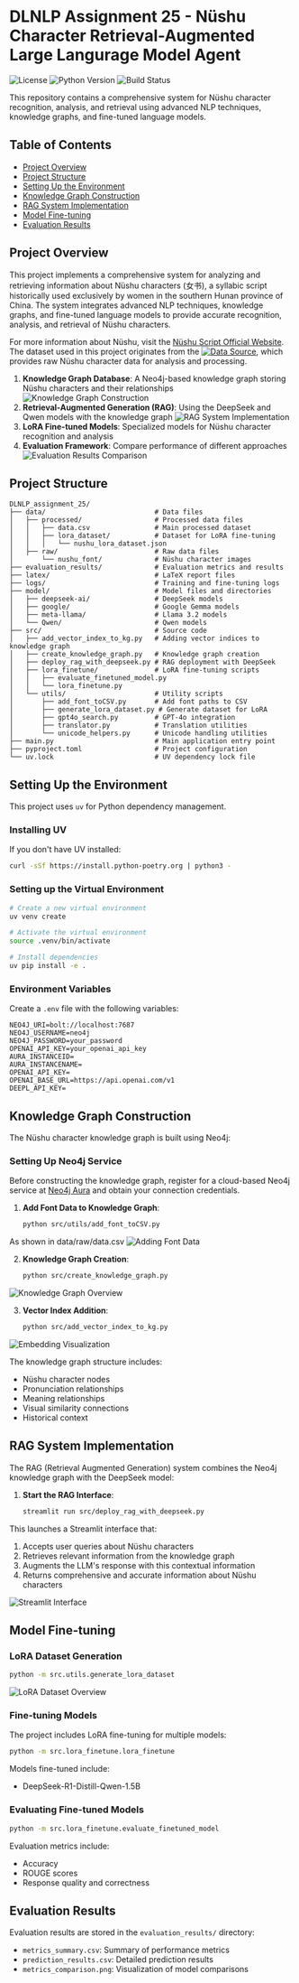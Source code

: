 # DLNLP Assignment 25 - Nüshu Character Retrieval-Augmented Large Langurage Model Agent
![License](https://img.shields.io/badge/license-MIT-blue.svg)
![Python Version](https://img.shields.io/badge/python-3.8%2B-brightgreen)
![Build Status](https://img.shields.io/badge/build-passing-brightgreen)

This repository contains a comprehensive system for Nüshu character recognition, analysis, and retrieval using advanced NLP techniques, knowledge graphs, and fine-tuned language models.

## Table of Contents

- [Project Overview](#project-overview)
- [Project Structure](#project-structure)
- [Setting Up the Environment](#setting-up-the-environment)
- [Knowledge Graph Construction](#knowledge-graph-construction)
- [RAG System Implementation](#rag-system-implementation)
- [Model Fine-tuning](#model-fine-tuning)
- [Evaluation Results](#evaluation-results)

## Project Overview
This project implements a comprehensive system for analyzing and retrieving information about Nüshu characters (女书), a syllabic script historically used exclusively by women in the southern Hunan province of China. The system integrates advanced NLP techniques, knowledge graphs, and fine-tuned language models to provide accurate recognition, analysis, and retrieval of Nüshu characters. 

For more information about Nüshu, visit the [Nüshu Script Official Website](https://nushuscript.org/en-US/).
The dataset used in this project originates from the [![Data Source](https://img.shields.io/badge/Data%20Source-Nushu%20Unicode%20Dataset-blue)](https://github.com/nushu-script/unicode_nushu.git), which provides raw Nüshu character data for analysis and processing.

1. **Knowledge Graph Database**: A Neo4j-based knowledge graph storing Nüshu characters and their relationships
![Knowledge Graph Construction](latex/images/neo4j.gif)
2. **Retrieval-Augmented Generation (RAG)**: Using the DeepSeek and Qwen models with the knowledge graph
![RAG System Implementation](latex/images/RAG.gif)
3. **LoRA Fine-tuned Models**: Specialized models for Nüshu character recognition and analysis
4. **Evaluation Framework**: Compare performance of different approaches
![Evaluation Results Comparison](evaluation_results/metrics_comparison.png)
## Project Structure

```
DLNLP_assignment_25/
├── data/                           # Data files
│   ├── processed/                  # Processed data files
│   │   ├── data.csv                # Main processed dataset
│   │   ├── lora_dataset/           # Dataset for LoRA fine-tuning
│   │   │   └── nushu_lora_dataset.json
│   ├── raw/                        # Raw data files
│       └── nushu_font/             # Nüshu character images
├── evaluation_results/             # Evaluation metrics and results
├── latex/                          # LaTeX report files
├── logs/                           # Training and fine-tuning logs
├── model/                          # Model files and directories
│   ├── deepseek-ai/                # DeepSeek models
│   ├── google/                     # Google Gemma models
│   ├── meta-llama/                 # Llama 3.2 models
│   └── Qwen/                       # Qwen models
├── src/                            # Source code
│   ├── add_vector_index_to_kg.py   # Adding vector indices to knowledge graph
│   ├── create_knowledge_graph.py   # Knowledge graph creation
│   ├── deploy_rag_with_deepseek.py # RAG deployment with DeepSeek
│   ├── lora_finetune/              # LoRA fine-tuning scripts
│   │   ├── evaluate_finetuned_model.py
│   │   └── lora_finetune.py
│   └── utils/                      # Utility scripts
│       ├── add_font_toCSV.py       # Add font paths to CSV
│       ├── generate_lora_dataset.py # Generate dataset for LoRA
│       ├── gpt4o_search.py         # GPT-4o integration
│       ├── translator.py           # Translation utilities
│       └── unicode_helpers.py      # Unicode handling utilities
├── main.py                         # Main application entry point
├── pyproject.toml                  # Project configuration
└── uv.lock                         # UV dependency lock file
```

## Setting Up the Environment

This project uses `uv` for Python dependency management.

### Installing UV

If you don't have UV installed:

```bash
curl -sSf https://install.python-poetry.org | python3 -
```

### Setting up the Virtual Environment

```bash
# Create a new virtual environment
uv venv create

# Activate the virtual environment
source .venv/bin/activate

# Install dependencies
uv pip install -e .
```

### Environment Variables

Create a `.env` file with the following variables:
```
NEO4J_URI=bolt://localhost:7687
NEO4J_USERNAME=neo4j
NEO4J_PASSWORD=your_password
OPENAI_API_KEY=your_openai_api_key
AURA_INSTANCEID=
AURA_INSTANCENAME=
OPENAI_API_KEY=
OPENAI_BASE_URL=https://api.openai.com/v1
DEEPL_API_KEY=
```

## Knowledge Graph Construction

The Nüshu character knowledge graph is built using Neo4j:
### Setting Up Neo4j Service

Before constructing the knowledge graph, register for a cloud-based Neo4j service at [Neo4j Aura](https://neo4j.com/cloud/aura/) and obtain your connection credentials.

1. **Add Font Data to Knowledge Graph**:
    ```bash
    python src/utils/add_font_toCSV.py
    ```

As shown in data/raw/data.csv
![Adding Font Data](latex/images/after_add_font.png)

2. **Knowledge Graph Creation**:
   ```bash
   python src/create_knowledge_graph.py
   ```
![Knowledge Graph Overview](latex/images/neo4j.png)

3. **Vector Index Addition**:
   ```bash
   python src/add_vector_index_to_kg.py
   ```

![Embedding Visualization](latex/images/embedding.png)

The knowledge graph structure includes:
- Nüshu character nodes
- Pronunciation relationships
- Meaning relationships
- Visual similarity connections
- Historical context

## RAG System Implementation

The RAG (Retrieval Augmented Generation) system combines the Neo4j knowledge graph with the DeepSeek model:

1. **Start the RAG Interface**:
   ```bash
   streamlit run src/deploy_rag_with_deepseek.py
   ```

This launches a Streamlit interface that:
1. Accepts user queries about Nüshu characters
2. Retrieves relevant information from the knowledge graph
3. Augments the LLM's response with this contextual information
4. Returns comprehensive and accurate information about Nüshu characters

![Streamlit Interface](latex/images/streamlit.png)

## Model Fine-tuning

### LoRA Dataset Generation

```bash
python -m src.utils.generate_lora_dataset
```
![LoRA Dataset Overview](latex/images/lora_dataset.png)
### Fine-tuning Models

The project includes LoRA fine-tuning for multiple models:

```bash
python -m src.lora_finetune.lora_finetune
```

Models fine-tuned include:
- DeepSeek-R1-Distill-Qwen-1.5B


### Evaluating Fine-tuned Models

```bash
python -m src.lora_finetune.evaluate_finetuned_model
```

Evaluation metrics include:
- Accuracy
- ROUGE scores
- Response quality and correctness

## Evaluation Results

Evaluation results are stored in the `evaluation_results/` directory:

- `metrics_summary.csv`: Summary of performance metrics
- `prediction_results.csv`: Detailed prediction results
- `metrics_comparison.png`: Visualization of model comparisons